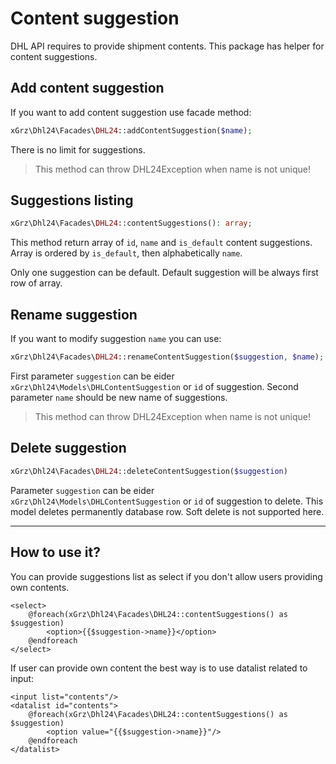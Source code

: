 # Content suggestion

DHL API requires to provide shipment contents.
This package has helper for content suggestions.

## Add content suggestion
If you want to add content suggestion use facade method:
```php
xGrz\Dhl24\Facades\DHL24::addContentSuggestion($name);
```
There is no limit for suggestions.

> This method can throw DHL24Exception when name is not unique!

## Suggestions listing
```php
xGrz\Dhl24\Facades\DHL24::contentSuggestions(): array;
```
This method return array of `id`, `name` and `is_default` content suggestions. Array is ordered by `is_default`, then alphabetically `name`. 

Only one suggestion can be default. Default suggestion will be always first row of array. 

## Rename suggestion
If you want to modify suggestion `name` you can use:
```php
xGrz\Dhl24\Facades\DHL24::renameContentSuggestion($suggestion, $name);
```
First parameter `suggestion` can be eider `xGrz\Dhl24\Models\DHLContentSuggestion` or `id` of suggestion.
Second parameter `name` should be new name of suggestions.

> This method can throw DHL24Exception when name is not unique!

## Delete suggestion
```php
xGrz\Dhl24\Facades\DHL24::deleteContentSuggestion($suggestion)
```
Parameter `suggestion` can be eider `xGrz\Dhl24\Models\DHLContentSuggestion` or `id` of suggestion to delete.
This model deletes permanently database row. Soft delete is not supported here.
___

## How to use it?
You can provide suggestions list as select if you don't allow users providing own contents.
```bladehtml
<select>
    @foreach(xGrz\Dhl24\Facades\DHL24::contentSuggestions() as $suggestion)
        <option>{{$suggestion->name}}</option>
    @endforeach
</select>
```

If user can provide own content the best way is to use datalist related to input:
```bladehtml
<input list="contents"/>
<datalist id="contents">
    @foreach(xGrz\Dhl24\Facades\DHL24::contentSuggestions() as $suggestion)
        <option value="{{$suggestion->name}}"/>
    @endforeach
</datalist>

```

